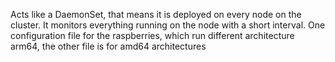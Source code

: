 Acts like a DaemonSet, that means it is deployed on every node on the cluster. It monitors everything running on the
node with a short interval.
One configuration file for the raspberries, which run different architecture arm64, the other file is for amd64
architectures